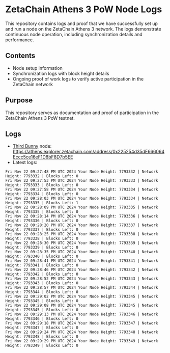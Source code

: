 # ZetaChain Athens 3 PoW Node Logs
This repository contains logs and proof that we have successfully set up and run a node on the ZetaChain Athens 3 network. The logs demonstrate continuous node operation, including synchronization details and performance.

## Contents
- Node setup information
- Synchronization logs with block height details
- Ongoing proof of work logs to verify active participation in the ZetaChain network

## Purpose
This repository serves as documentation and proof of participation in the ZetaChain Athens 3 PoW testnet.

## Logs

- [Third Bunny](https://thirdbunny.xyz/) node: https://athens.explorer.zetachain.com/address/0x225254d35dE666064Eccc5ce16eF1D8bF8D7b5EE
- Latest logs:
```
Fri Nov 22 09:27:48 PM UTC 2024 Your Node Height: 7793332 | Network Height: 7793332 | Blocks Left: 0
Fri Nov 22 09:27:53 PM UTC 2024 Your Node Height: 7793333 | Network Height: 7793333 | Blocks Left: 0
Fri Nov 22 09:27:58 PM UTC 2024 Your Node Height: 7793334 | Network Height: 7793334 | Blocks Left: 0
Fri Nov 22 09:28:03 PM UTC 2024 Your Node Height: 7793334 | Network Height: 7793335 | Blocks Left: 1
Fri Nov 22 09:28:09 PM UTC 2024 Your Node Height: 7793335 | Network Height: 7793335 | Blocks Left: 0
Fri Nov 22 09:28:14 PM UTC 2024 Your Node Height: 7793336 | Network Height: 7793336 | Blocks Left: 0
Fri Nov 22 09:28:20 PM UTC 2024 Your Node Height: 7793337 | Network Height: 7793337 | Blocks Left: 0
Fri Nov 22 09:28:25 PM UTC 2024 Your Node Height: 7793338 | Network Height: 7793338 | Blocks Left: 0
Fri Nov 22 09:28:30 PM UTC 2024 Your Node Height: 7793339 | Network Height: 7793339 | Blocks Left: 0
Fri Nov 22 09:28:35 PM UTC 2024 Your Node Height: 7793340 | Network Height: 7793340 | Blocks Left: 0
Fri Nov 22 09:28:41 PM UTC 2024 Your Node Height: 7793341 | Network Height: 7793341 | Blocks Left: 0
Fri Nov 22 09:28:46 PM UTC 2024 Your Node Height: 7793342 | Network Height: 7793342 | Blocks Left: 0
Fri Nov 22 09:28:52 PM UTC 2024 Your Node Height: 7793343 | Network Height: 7793343 | Blocks Left: 0
Fri Nov 22 09:28:57 PM UTC 2024 Your Node Height: 7793344 | Network Height: 7793344 | Blocks Left: 0
Fri Nov 22 09:29:02 PM UTC 2024 Your Node Height: 7793345 | Network Height: 7793345 | Blocks Left: 0
Fri Nov 22 09:29:08 PM UTC 2024 Your Node Height: 7793345 | Network Height: 7793345 | Blocks Left: 0
Fri Nov 22 09:29:13 PM UTC 2024 Your Node Height: 7793346 | Network Height: 7793346 | Blocks Left: 0
Fri Nov 22 09:29:18 PM UTC 2024 Your Node Height: 7793347 | Network Height: 7793347 | Blocks Left: 0
Fri Nov 22 09:29:24 PM UTC 2024 Your Node Height: 7793348 | Network Height: 7793348 | Blocks Left: 0
Fri Nov 22 09:29:29 PM UTC 2024 Your Node Height: 7793349 | Network Height: 7793349 | Blocks Left: 0
```
